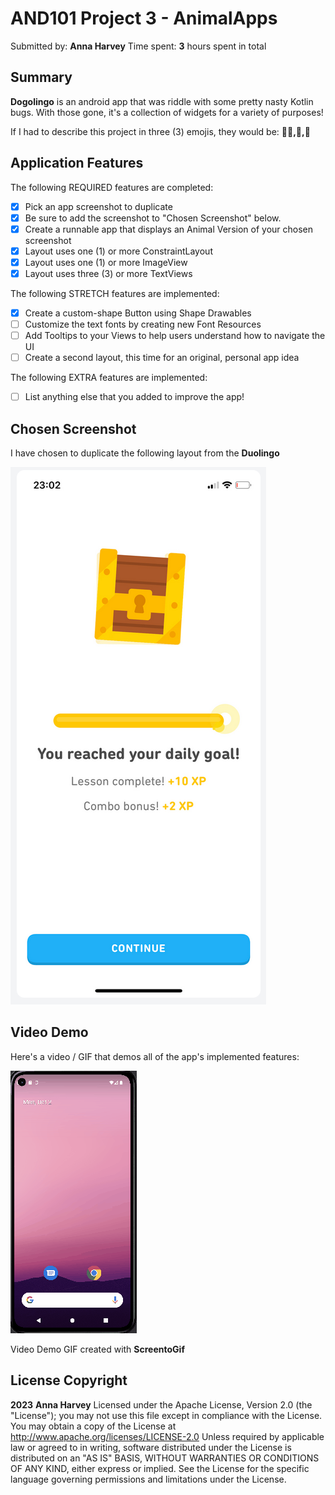 # AND101 Project 3 - AnimalApps 
Submitted by: **Anna Harvey** 
Time spent: **3** hours spent in total 
## Summary 
**Dogolingo** is an android app that was riddle with some pretty nasty Kotlin bugs. 
With those gone, it's a collection of widgets for a variety of purposes! 

If I had to describe this project in three (3) emojis, they would be: **😵‍💫,🐶,🐾** 

## Application Features
The following REQUIRED features are completed: 
- [X] Pick an app screenshot to duplicate
- [X] Be sure to add the screenshot to "Chosen Screenshot" below.
- [X] Create a runnable app that displays an Animal Version of your chosen screenshot
- [X] Layout uses one (1) or more ConstraintLayout
- [X] Layout uses one (1) or more ImageView
- [X] Layout uses three (3) or more TextViews

 The following STRETCH features are implemented: 
- [X] Create a custom-shape Button using Shape Drawables
- [ ] Customize the text fonts by creating new Font Resources
- [ ] Add Tooltips to your Views to help users understand how to navigate the UI 
- [ ] Create a second layout, this time for an original, personal app idea

The following EXTRA features are implemented:
- [ ] List anything else that you added to improve the app!

## Chosen Screenshot 
I have chosen to duplicate the following layout from the **Duolingo** 

![](https://github.com/anchan0223/Dog_App/blob/master/Screenshot%202023-10-02%20211049.png)

## Video Demo 
Here's a video / GIF that demos all of the app's implemented features: 

![](https://github.com/anchan0223/Dog_App/blob/master/Project3.gif)

Video Demo GIF created with **ScreentoGif** 
## License Copyright 
**2023** **Anna Harvey** 
Licensed under the Apache License, Version 2.0 (the "License"); you may not use this file except in compliance with the License. 
You may obtain a copy of the License at http://www.apache.org/licenses/LICENSE-2.0 Unless required by applicable law or agreed to in writing, software distributed under the License is distributed on an "AS IS" BASIS, WITHOUT WARRANTIES OR CONDITIONS OF ANY KIND, either express or implied. See the License for the specific language governing permissions and limitations under the License.
